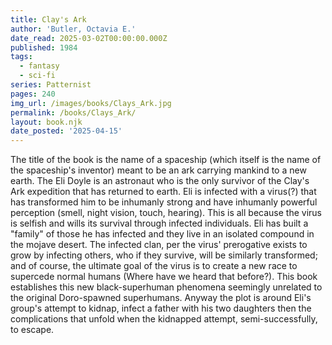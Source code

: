 ```yaml
---
title: Clay's Ark
author: 'Butler, Octavia E.'
date_read: 2025-03-02T00:00:00.000Z
published: 1984
tags:
  - fantasy
  - sci-fi
series: Patternist
pages: 240
img_url: /images/books/Clays_Ark.jpg
permalink: /books/Clays_Ark/
layout: book.njk
date_posted: '2025-04-15'
---
```

The title of the book is the name of a spaceship (which itself is the name of the spaceship's inventor) meant to be an ark carrying mankind to a new earth.
The  Eli Doyle is an astronaut who is the only survivor of the Clay's Ark expedition that has returned to earth. Eli is infected with a virus(?) that has transformed him to be inhumanly strong and have inhumanly powerful perception (smell, night vision, touch, hearing).  This is all because the virus is selfish and wills its survival through infected individuals.  Eli has built a "family" of those he has infected and they live in an isolated compound in the mojave desert.  The infected clan, per the virus' prerogative exists to grow by infecting others, who if they survive, will be similarly transformed; and of course, the ultimate goal of the virus is to create a new race to supercede normal humans (Where have we heard that before?).  This book establishes this new black-superhuman phenomena seemingly unrelated to the original Doro-spawned superhumans.  Anyway the plot is around Eli's group's attempt to kidnap, infect a father with his two daughters then the complications that unfold when the kidnapped attempt, semi-successfully, to escape.  
